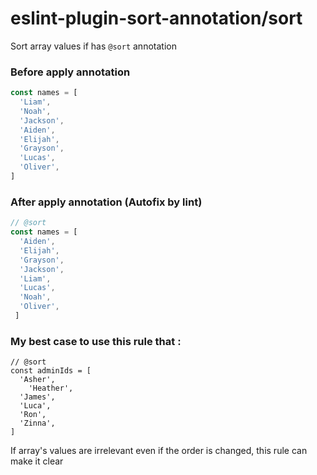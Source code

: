 # eslint-plugin-sort-annotation/sort
Sort array values if has `@sort` annotation

### Before apply annotation
```javascript
const names = [
  'Liam',
  'Noah',
  'Jackson',
  'Aiden',
  'Elijah',
  'Grayson',
  'Lucas',
  'Oliver',
]
```

### After apply annotation (Autofix by lint)
```javascript
// @sort
const names = [
  'Aiden',
  'Elijah',
  'Grayson',
  'Jackson',
  'Liam',
  'Lucas',
  'Noah',
  'Oliver',
 ]
```

### My best case to use this rule that :
```
// @sort
const adminIds = [
  'Asher',
	'Heather',
  'James',
  'Luca',
  'Ron',
  'Zinna',
]
```
If array's values are irrelevant even if the order is changed, this rule can make it clear
